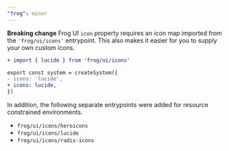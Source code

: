 ```yaml
---
"frog": minor
---
```


**Breaking change** Frog UI `icon` property requires an icon map imported from the `'frog/ui/icons'` entrypoint. This also makes it easier for you to supply your own custom icons.

```diff
+ import { lucide } from 'frog/ui/icons'

export const system = createSystem({
- icons: 'lucide',
+ icons: lucide,
})
```

In addition, the following separate entrypoints were added for resource constrained environments.

- `frog/ui/icons/heroicons`
- `frog/ui/icons/lucide`
- `frog/ui/icons/radix-icons`
